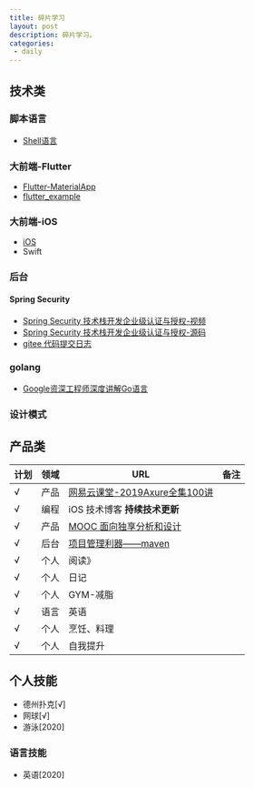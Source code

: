 ```yaml
---
title: 碎片学习
layout: post
description: 碎片学习。
categories:
 - daily
---
```


## 技术类

### 脚本语言

* [Shell语言](https://www.runoob.com/linux/linux-shell-variable.html)

### 大前端-Flutter

* [Flutter-MaterialApp](https://api.flutter.dev/flutter/material/MaterialApp-class.html)
* [flutter_example](https://gitee.com/BackEndLearning/flutter_example)

### 大前端-iOS

* [iOS](https://juejin.im/timeline/ios/Objective-C)
* Swift

### 后台

#### Spring Security

* [Spring Security 技术栈开发企业级认证与授权-视频](https://coding.imooc.com/lesson/134.html#mid=6869)
* [Spring Security 技术栈开发企业级认证与授权-源码](https://git.imooc.com/coding-134/security-new/commits/master)
* [gitee 代码提交日志](https://gitee.com/BackEndLearning/spring-security-basic/commits/master)

### golang

* [ Google资深工程师深度讲解Go语言 ](https://coding.imooc.com/learn/list/180.html)

### 设计模式

## 产品类

|计划|领域|URL|备注|
|---|---|---|---|
|√|产品|[网易云课堂-2019Axure全集100讲](https://study.163.com/course/courseMain.htm?courseId=1209489815&share=1&shareId=1405369734)||
|√|编程|iOS 技术博客 **持续技术更新**||
|√|产品|[MOOC 面向独享分析和设计](https://www.icourse163.org/learn/ECNU-1003434002#/learn/content)||
|√|后台|[项目管理利器——maven](https://www.imooc.com/learn/443)||
|√|个人|阅读》||
|√|个人|日记||
|√|个人|GYM-减脂||
|√|语言|英语||
|√|个人|烹饪、料理||
|√|个人|自我提升||

## 个人技能

* 德州扑克[√]
* 网球[√]
* 游泳[2020]

### 语言技能
* 英语[2020]












































